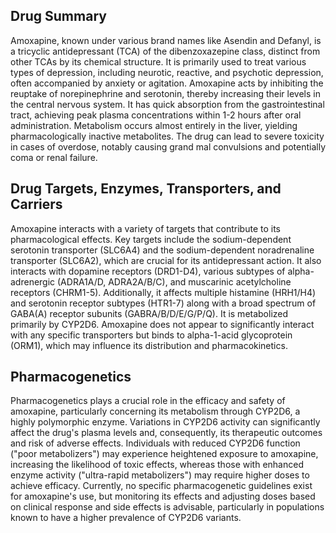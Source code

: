 ## Drug Summary
Amoxapine, known under various brand names like Asendin and Defanyl, is a tricyclic antidepressant (TCA) of the dibenzoxazepine class, distinct from other TCAs by its chemical structure. It is primarily used to treat various types of depression, including neurotic, reactive, and psychotic depression, often accompanied by anxiety or agitation. Amoxapine acts by inhibiting the reuptake of norepinephrine and serotonin, thereby increasing their levels in the central nervous system. It has quick absorption from the gastrointestinal tract, achieving peak plasma concentrations within 1-2 hours after oral administration. Metabolism occurs almost entirely in the liver, yielding pharmacologically inactive metabolites. The drug can lead to severe toxicity in cases of overdose, notably causing grand mal convulsions and potentially coma or renal failure.

## Drug Targets, Enzymes, Transporters, and Carriers
Amoxapine interacts with a variety of targets that contribute to its pharmacological effects. Key targets include the sodium-dependent serotonin transporter (SLC6A4) and the sodium-dependent noradrenaline transporter (SLC6A2), which are crucial for its antidepressant action. It also interacts with dopamine receptors (DRD1-D4), various subtypes of alpha-adrenergic (ADRA1A/D, ADRA2A/B/C), and muscarinic acetylcholine receptors (CHRM1-5). Additionally, it affects multiple histamine (HRH1/H4) and serotonin receptor subtypes (HTR1-7) along with a broad spectrum of GABA(A) receptor subunits (GABRA/B/D/E/G/P/Q). It is metabolized primarily by CYP2D6. Amoxapine does not appear to significantly interact with any specific transporters but binds to alpha-1-acid glycoprotein (ORM1), which may influence its distribution and pharmacokinetics.

## Pharmacogenetics
Pharmacogenetics plays a crucial role in the efficacy and safety of amoxapine, particularly concerning its metabolism through CYP2D6, a highly polymorphic enzyme. Variations in CYP2D6 activity can significantly affect the drug's plasma levels and, consequently, its therapeutic outcomes and risk of adverse effects. Individuals with reduced CYP2D6 function ("poor metabolizers") may experience heightened exposure to amoxapine, increasing the likelihood of toxic effects, whereas those with enhanced enzyme activity ("ultra-rapid metabolizers") may require higher doses to achieve efficacy. Currently, no specific pharmacogenetic guidelines exist for amoxapine's use, but monitoring its effects and adjusting doses based on clinical response and side effects is advisable, particularly in populations known to have a higher prevalence of CYP2D6 variants.